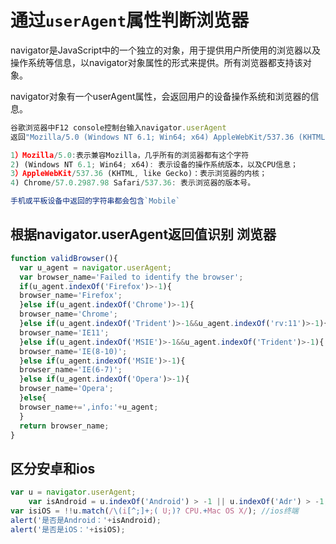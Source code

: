 # 通过`userAgent`属性判断浏览器

navigator是JavaScript中的一个独立的对象，用于提供用户所使用的浏览器以及操作系统等信息，以navigator对象属性的形式来提供。所有浏览器都支持该对象。

navigator对象有一个userAgent属性，会返回用户的设备操作系统和浏览器的信息。

```javascript
谷歌浏览器中F12 console控制台输入navigator.userAgent
返回"Mozilla/5.0 (Windows NT 6.1; Win64; x64) AppleWebKit/537.36 (KHTML, like Gecko) Chrome/57.0.2987.98 Safari/537.36"详情如下：

1）Mozilla/5.0:表示兼容Mozilla，几乎所有的浏览器都有这个字符
2) (Windows NT 6.1; Win64; x64): 表示设备的操作系统版本，以及CPU信息；
3）AppleWebKit/537.36 (KHTML, like Gecko)：表示浏览器的内核；
4) Chrome/57.0.2987.98 Safari/537.36: 表示浏览器的版本号。

手机或平板设备中返回的字符串都会包含`Mobile`
```

## 根据navigator.userAgent返回值识别 浏览器

```javascript
function validBrowser(){ 
  var u_agent = navigator.userAgent; 
  var browser_name='Failed to identify the browser'; 
  if(u_agent.indexOf('Firefox')>-1){ 
  browser_name='Firefox'; 
  }else if(u_agent.indexOf('Chrome')>-1){ 
  browser_name='Chrome'; 
  }else if(u_agent.indexOf('Trident')>-1&&u_agent.indexOf('rv:11')>-1){ 
  browser_name='IE11'; 
  }else if(u_agent.indexOf('MSIE')>-1&&u_agent.indexOf('Trident')>-1){ 
  browser_name='IE(8-10)'; 
  }else if(u_agent.indexOf('MSIE')>-1){ 
  browser_name='IE(6-7)'; 
  }else if(u_agent.indexOf('Opera')>-1){ 
  browser_name='Opera'; 
  }else{ 
  browser_name+=',info:'+u_agent; 
  }
  return browser_name;
}
```

## 区分安卓和ios

```javascript
var u = navigator.userAgent;
    var isAndroid = u.indexOf('Android') > -1 || u.indexOf('Adr') > -1; //android终端
var isiOS = !!u.match(/\(i[^;]+;( U;)? CPU.+Mac OS X/); //ios终端
alert('是否是Android：'+isAndroid);
alert('是否是iOS：'+isiOS);
```

